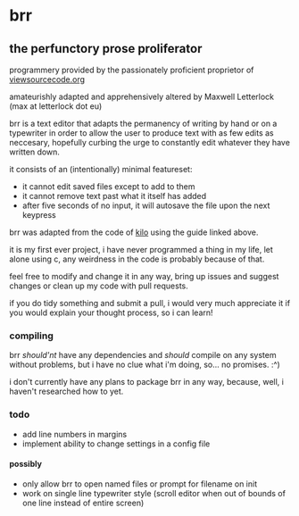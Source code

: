 
# brr 

## the perfunctory prose proliferator 

programmery provided by the passionately proficient proprietor of [viewsourcecode.org](https://viewsourcecode.org/snaptoken/kilo/01.setup.html) 

amateurishly adapted and apprehensively altered by Maxwell Letterlock (max at letterlock dot eu) 

brr is a text editor that adapts the permanency of writing by hand or on a typewriter in order to allow the user to produce text with as few edits as neccesary, hopefully curbing the urge to constantly edit whatever they have written down.

it consists of an (intentionally) minimal featureset: 

- it cannot edit saved files except to add to them
- it cannot remove text past what it itself has added
- after five seconds of no input, it will autosave the file upon the next keypress 

brr was adapted from the code of [kilo](https://github.com/antirez/kilo) using the guide linked above. 

it is my first ever project, i have never programmed a thing in my life, let alone using c, any weirdness in the code is probably because of that. 

feel free to modify and change it in any way, bring up issues and suggest changes or clean up my code with pull requests. 

if you do tidy something and submit a pull, i would very much appreciate it if you would explain your thought process, so i can learn! 

### compiling 

brr *should'nt* have any dependencies and *should* compile on any system without problems, but i have no clue what i'm doing, so... no promises. :^) 

i don't currently have any plans to package brr in any way, because, well, i haven't researched how to yet.

### todo 

- add line numbers in margins
- implement ability to change settings in a config file 

#### possibly 

- only allow brr to open named files or prompt for filename on init
- work on single line typewriter style (scroll editor when out of bounds of one line instead of entire screen)
